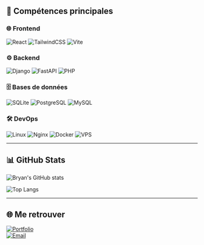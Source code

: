 ## 🔧 Compétences principales

### 🌐 Frontend
![React](https://img.shields.io/badge/React-20232A?style=for-the-badge&logo=react&logoColor=61DAFB)
![TailwindCSS](https://img.shields.io/badge/TailwindCSS-38B2AC?style=for-the-badge&logo=tailwind-css&logoColor=white)
![Vite](https://img.shields.io/badge/Vite-646CFF?style=for-the-badge&logo=vite&logoColor=white)

### ⚙️ Backend
![Django](https://img.shields.io/badge/Django-092E20?style=for-the-badge&logo=django&logoColor=white)
![FastAPI](https://img.shields.io/badge/FastAPI-009688?style=for-the-badge&logo=fastapi&logoColor=white)
![PHP](https://img.shields.io/badge/PHP-777BB4?style=for-the-badge&logo=php&logoColor=white)

### 🗄️ Bases de données
![SQLite](https://img.shields.io/badge/SQLite-003B57?style=for-the-badge&logo=sqlite&logoColor=white)
![PostgreSQL](https://img.shields.io/badge/PostgreSQL-316192?style=for-the-badge&logo=postgresql&logoColor=white)
![MySQL](https://img.shields.io/badge/MySQL-4479A1?style=for-the-badge&logo=mysql&logoColor=white)

### 🛠️ DevOps
![Linux](https://img.shields.io/badge/Linux-FCC624?style=for-the-badge&logo=linux&logoColor=black)
![Nginx](https://img.shields.io/badge/Nginx-009639?style=for-the-badge&logo=nginx&logoColor=white)
![Docker](https://img.shields.io/badge/Docker-2496ED?style=for-the-badge&logo=docker&logoColor=white)
![VPS](https://img.shields.io/badge/VPS-333333?style=for-the-badge&logo=server-fault&logoColor=white)

---

## 📊 GitHub Stats
![Bryan's GitHub stats](https://github-readme-stats.vercel.app/api?username=BryanGarrix&show_icons=true&theme=tokyonight)

![Top Langs](https://github-readme-stats.vercel.app/api/top-langs/?username=BryanGarrix&layout=compact&theme=tokyonight)

---

## 🌐 Me retrouver
[![Portfolio](https://img.shields.io/badge/Portfolio-000000?style=for-the-badge&logo=vercel&logoColor=white)](https://garrixdev.vercel.app)  
[![Email](https://img.shields.io/badge/Email-bryanmfb4%40gmail.com-D14836?style=for-the-badge&logo=gmail&logoColor=white)](mailto:bryanmfb4@gmail.com)